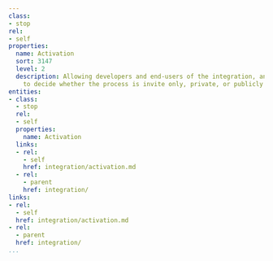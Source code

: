 ```yaml
---
class:
- stop
rel:
- self
properties:
  name: Activation
  sort: 3147
  level: 2
  description: Allowing developers and end-users of the integration, and automation
    to decide whether the process is invite only, private, or publicly available.
entities:
- class:
  - stop
  rel:
  - self
  properties:
    name: Activation
  links:
  - rel:
    - self
    href: integration/activation.md
  - rel:
    - parent
    href: integration/
links:
- rel:
  - self
  href: integration/activation.md
- rel:
  - parent
  href: integration/
...
```

